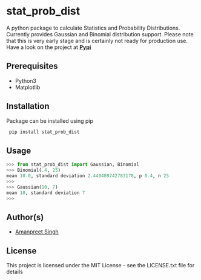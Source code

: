 # stat_prob_dist
A python package to calculate Statistics and Probability Distributions. Currently provides Gaussian and Binomial distribution support. Please note that this is very early stage and is certainly not ready for production use. Have a look on the project at **[Pypi](https://pypi.org/project/stat-prob-dist/)**


## Prerequisites
* Python3
* Matplotlib


## Installation
Package can be installed using pip
```python
 pip install stat_prob_dist
 ```


## Usage
```python
>>> from stat_prob_dist import Gaussian, Binomial
>>> Binomial(.4, 25)
mean 10.0, standard deviation 2.449489742783178, p 0.4, n 25
>>>
>>> Gaussian(10, 7)
mean 10, standard deviation 7
>>>
```

## Author(s)
* [Amanpreet Singh](http://amanpreetsingh459.github.io/)

## License
This project is licensed under the MIT License - see the LICENSE.txt file for details
